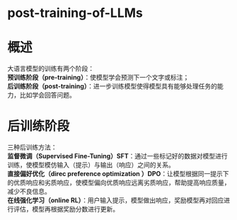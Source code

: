# post-training-of-LLMs

# 概述
大语言模型的训练有两个阶段：  
 **预训练阶段（pre-training）**：使模型学会预测下一个文字或标注；  
 **后训练阶段（post-training）**：进一步训练模型使得模型具有能够处理任务的能力，比如学会回答问题。
# 后训练阶段
三种后训练方法：  
**监督微调（Supervised Fine-Tuning）SFT**：通过一些标记好的数据对模型进行训练，使模型模仿输入（提示）与输出（响应）之间的关系。  
**直接偏好优化（direc preference optimization ）DPO**：让模型根据同一提示下的优质响应和劣质响应，使模型偏向优质响应远离劣质响应，帮助提高响应质量，减少不良信息。  
**在线强化学习（online RL）**：用户输入提示，模型做出响应，奖励模型再对回应进行评估，模型再根据奖励分数进行更新。

